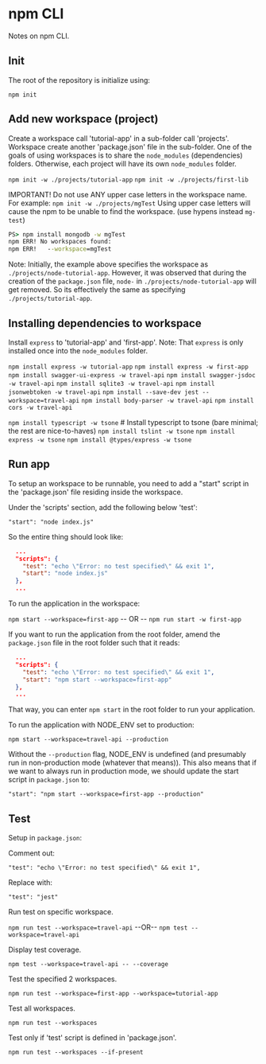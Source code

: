 # npm CLI

Notes on npm CLI.

## Init

The root of the repository is initialize using:

`npm init`

## Add new workspace (project)

Create a workspace call 'tutorial-app' in a sub-folder call 'projects'.
Workspace create another 'package.json' file in the sub-folder.
One of the goals of using workspaces is to share the `node_modules` (dependencies) folders.
Otherwise, each project will have its own `node_modules` folder.

`npm init -w ./projects/tutorial-app`
`npm init -w ./projects/first-lib`

IMPORTANT! Do not use ANY upper case letters in the workspace name. For example:
`npm init -w ./projects/mgTest`
Using upper case letters will cause the npm to be unable to find the workspace. (use hypens instead `mg-test`)

```cmd
PS> npm install mongodb -w mgTest
npm ERR! No workspaces found:
npm ERR!   --workspace=mgTest
```

Note: 
    Initially, the example above specifies the workspace as `./projects/node-tutorial-app`.
    However, it was observed that during the creation of the `package.json` file, 
    `node-` in `./projects/node-tutorial-app` will get removed.
    So its effectively the same as specifying `./projects/tutorial-app`.

## Installing dependencies to workspace

Install `express` to 'tutorial-app' and 'first-app'.
Note: That `express` is only installed once into the `node_modules` folder. 

`npm install express -w tutorial-app`
`npm install express -w first-app`
`npm install swagger-ui-express -w travel-api`
`npm install swagger-jsdoc -w travel-api`
`npm install sqlite3 -w travel-api`
`npm install jsonwebtoken -w travel-api`
`npm install --save-dev jest --workspace=travel-api`
`npm install body-parser -w travel-api`
`npm install cors -w travel-api`

`npm install typescript -w tsone` # Install typescript to tsone (bare minimal; the rest are nice-to-haves)
`npm install tslint -w tsone`
`npm install express -w tsone`
`npm install @types/express -w tsone`

 

## Run app

To setup an workspace to be runnable, you need to add a "start" script 
in the 'package.json' file residing inside the workspace.

Under the 'scripts' section, add the following below 'test':

`"start": "node index.js"`

So the entire thing should look like:

```package.json
  ...
  "scripts": {
    "test": "echo \"Error: no test specified\" && exit 1",
    "start": "node index.js"
  },
  ...
```

To run the application in the workspace:

`npm start --workspace=first-app`
-- OR --
`npm run start -w first-app`


If you want to run the application from the root folder, 
amend the `package.json` file in the root folder such that it reads:

```package.json
  ...
  "scripts": {
    "test": "echo \"Error: no test specified\" && exit 1",
    "start": "npm start --workspace=first-app"
  },
  ...
```

That way, you can enter `npm start` in the root folder to run your application.

To run the application with NODE_ENV set to production: 

`npm start --workspace=travel-api --production`

Without the `--production` flag, NODE_ENV is undefined (and presumably run in non-production mode (whatever that means)).
This also means that if we want to always run in production mode, we should update the start script in `package.json` to:

`"start": "npm start --workspace=first-app --production"`

## Test

Setup in `package.json`:

  Comment out:

  `"test": "echo \"Error: no test specified\" && exit 1",`

  Replace with:

  `"test": "jest"`

Run test on specific workspace.

`npm run test --workspace=travel-api`
--OR--
`npm test --workspace=travel-api`

Display test coverage.

`npm test --workspace=travel-api -- --coverage`

Test the specified 2 workspaces.

`npm run test --workspace=first-app --workspace=tutorial-app`

Test all workspaces.

`npm run test --workspaces`

Test only if 'test' script is defined in 'package.json'.

`npm run test --workspaces --if-present`

